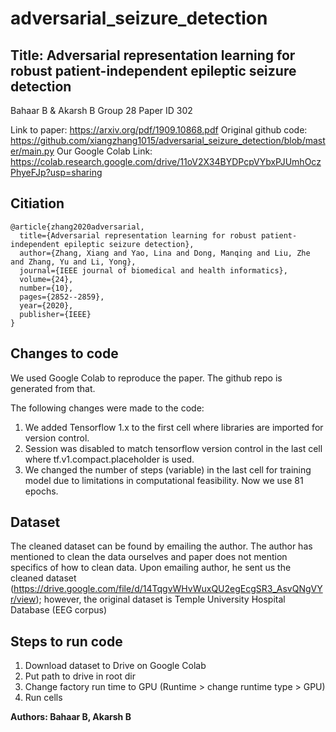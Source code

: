 # adversarial_seizure_detection
## Title: Adversarial representation learning for robust patient-independent epileptic seizure detection 
Bahaar B & Akarsh B
Group 28
Paper ID 302

Link to paper: https://arxiv.org/pdf/1909.10868.pdf
Original github code: https://github.com/xiangzhang1015/adversarial_seizure_detection/blob/master/main.py
Our Google Colab Link: https://colab.research.google.com/drive/11oV2X34BYDPcpVYbxPJUmhOczPhyeFJp?usp=sharing

## Citiation

    @article{zhang2020adversarial,
      title={Adversarial representation learning for robust patient-independent epileptic seizure detection},
      author={Zhang, Xiang and Yao, Lina and Dong, Manqing and Liu, Zhe and Zhang, Yu and Li, Yong},
      journal={IEEE journal of biomedical and health informatics},
      volume={24},
      number={10},
      pages={2852--2859},
      year={2020},
      publisher={IEEE}
    }

## Changes to code
We used Google Colab to reproduce the paper. The github repo is generated from that. 

The following changes were made to the code:
1. We added Tensorflow 1.x to the first cell where libraries are imported for version control. 
2. Session was disabled to match tensorflow version control in the last cell where tf.v1.compact.placeholder is used.
3. We changed the number of steps (variable) in the last cell for training model due to limitations in computational feasibility. Now we use 81 epochs.

## Dataset
The cleaned dataset can be found by emailing the author. The author has mentioned to clean the data ourselves and paper does not mention specifics of how to clean data. Upon emailing author, he sent us the cleaned dataset (https://drive.google.com/file/d/14TqgvWHvWuxQU2egEcgSR3_AsvQNgVYr/view); however, the original dataset is Temple University Hospital Database (EEG corpus)

## Steps to run code
1. Download dataset to Drive on Google Colab
2. Put path to drive in root dir
3. Change factory run time to GPU (Runtime > change runtime type > GPU)
4. Run cells 



**Authors: Bahaar B, Akarsh B**

